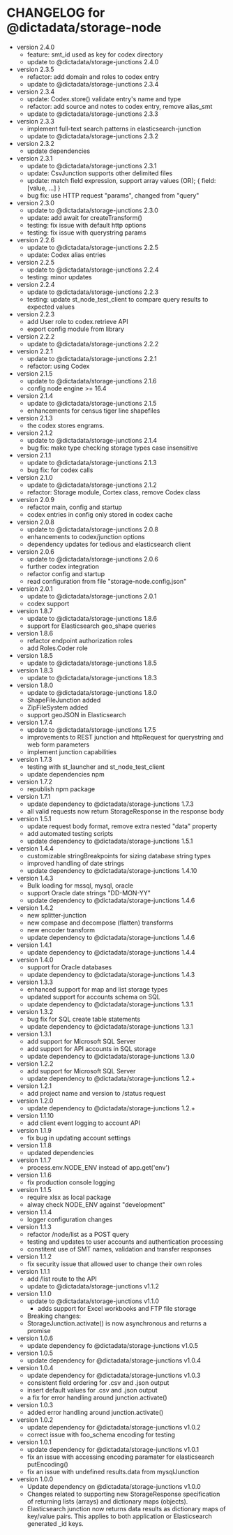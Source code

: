 # CHANGELOG for @dictadata/storage-node

- version 2.4.0
  - feature: smt_id used as key for codex directory
  - update to @dictadata/storage-junctions 2.4.0
- version 2.3.5
  - refactor: add domain and roles to codex entry
  - update to @dictadata/storage-junctions 2.3.4
- version 2.3.4
  - update: Codex.store() validate entry's name and type
  - refactor: add source and notes to codex entry, remove alias_smt
  - update to @dictadata/storage-junctions 2.3.3
- version 2.3.3
  - implement full-text search patterns in elasticsearch-junction
  - update to @dictadata/storage-junctions 2.3.2
- version 2.3.2
  - update dependencies
- version 2.3.1
  - update to @dictadata/storage-junctions 2.3.1
  - update: CsvJunction supports other delimited files
  - update: match field expression, support array values (OR); { field: [value, ...] }
  - bug fix: use HTTP request "params", changed from "query"
- version 2.3.0
  - update to @dictadata/storage-junctions 2.3.0
  - update: add await for createTransform()
  - testing: fix issue with default http options
  - testing: fix issue with querystring params
- version 2.2.6
  - update to @dictadata/storage-junctions 2.2.5
  - update: Codex alias entries
- version 2.2.5
  - update to @dictadata/storage-junctions 2.2.4
  - testing: minor updates
- version 2.2.4
  - update to @dictadata/storage-junctions 2.2.3
  - testing: update st_node_test_client to compare query results to expected values
- version 2.2.3
  - add User role to codex.retrieve API
  - export config module from library
- version 2.2.2
  - update to @dictadata/storage-junctions 2.2.2
- version 2.2.1
  - update to @dictadata/storage-junctions 2.2.1
  - refactor: using Codex
- version 2.1.5
  - update to @dictadata/storage-junctions 2.1.6
  - config node engine >= 16.4
- version 2.1.4
  - update to @dictadata/storage-junctions 2.1.5
  - enhancements for census tiger line shapefiles
- version 2.1.3
  - the codex stores engrams.
- version 2.1.2
  - update to @dictadata/storage-junctions 2.1.4
  - bug fix: make type checking storage types case insensitive
- version 2.1.1
  - update to @dictadata/storage-junctions 2.1.3
  - bug fix: for codex calls
- version 2.1.0
  - update to @dictadata/storage-junctions 2.1.2
  - refactor: Storage module, Cortex class, remove Codex class
- version 2.0.9
  - refactor main, config and startup
  - codex entries in config only stored in codex cache
- version 2.0.8
  - update to @dictadata/storage-junctions 2.0.8
  - enhancements to codex/junction options
  - dependency updates for tedious and elasticsearch client
- version 2.0.6
  - update to @dictadata/storage-junctions 2.0.6
  - further codex integration
  - refactor config and startup
  - read configuration from file "storage-node.config.json"
- version 2.0.1
  - update to @dictadata/storage-junctions 2.0.1
  - codex support
- version 1.8.7
  - update to @dictadata/storage-junctions 1.8.6
  - support for Elasticsearch geo_shape queries
- version 1.8.6
  - refactor endpoint authorization roles
  - add Roles.Coder role
- version 1.8.5
  - update to @dictadata/storage-junctions 1.8.5
- version 1.8.3
  - update to @dictadata/storage-junctions 1.8.3
- version 1.8.0
  - update to @dictadata/storage-junctions 1.8.0
  - ShapeFileJunction added
  - ZipFileSystem added
  - support geoJSON in Elasticsearch
- version 1.7.4
  - update to @dictadata/storage-junctions 1.7.5
  - improvements to REST junction and httpRequest for querystring and web form parameters
  - implement junction capabilities
- version 1.7.3
  - testing with st_launcher and st_node_test_client
  - update dependencies npm
- version 1.7.2
  - republish npm package
- version 1.7.1
  - update dependency to @dictadata/storage-junctions 1.7.3
  - all valid requests now return StorageResponse in the response body
- version 1.5.1
  - update request body format, remove extra nested "data" property
  - add automated testing scripts
  - update dependency to @dictadata/storage-junctions 1.5.1
- version 1.4.4
  - customizable stringBreakpoints for sizing database string types
  - improved handling of date strings
  - update dependency to @dictadata/storage-junctions 1.4.10
- version 1.4.3
  - Bulk loading for mssql, mysql, oracle
  - support Oracle date strings "DD-MON-YY"
  - update dependency to @dictadata/storage-junctions 1.4.6
- version 1.4.2
  - new splitter-junction
  - new compase and decompose (flatten) transforms
  - new encoder transform
  - update dependency to @dictadata/storage-junctions 1.4.6
- version 1.4.1
  - update dependency to @dictadata/storage-junctions 1.4.4
- version 1.4.0
  - support for Oracle databases
  - update dependency to @dictadata/storage-junctions 1.4.3
- version 1.3.3
  - enhanced support for map and list storage types
  - updated support for accounts schema on SQL
  - update dependency to @dictadata/storage-junctions 1.3.1
- version 1.3.2
  - bug fix for SQL create table statements
  - update dependency to @dictadata/storage-junctions 1.3.1
- version 1.3.1
  - add support for Microsoft SQL Server
  - add support for API accounts in SQL storage
  - update dependency to @dictadata/storage-junctions 1.3.0
- version 1.2.2
  - add support for Microsoft SQL Server
  - update dependency to @dictadata/storage-junctions 1.2.+
- version 1.2.1
  - add project name and version to /status request
- version 1.2.0
  - update dependency to @dictadata/storage-junctions 1.2.+
- version 1.1.10
  - add client event logging to account API
- version 1.1.9
  - fix bug in updating account settings
- version 1.1.8
  - updated dependencies
- version 1.1.7
  - process.env.NODE_ENV instead of app.get('env')
- version 1.1.6
  - fix production console logging
- version 1.1.5
  - require xlsx as local package
  - alway check NODE_ENV against "development"
- version 1.1.4
  - logger configuration changes
- version 1.1.3
  - refactor /node/list as a POST query
  - testing and updates to user accounts and authentication processing
  - constitent use of SMT names, validation and transfer responses
- version 1.1.2
  - fix security issue that allowed user to change their own roles
- version 1.1.1
  - add /list route to the API
  - update to @dictadata/storage-junctions v1.1.2
- version 1.1.0
  - update to @dictadata/storage-junctions v1.1.0
    - adds support for Excel workbooks and FTP file storage
  - Breaking changes:
  - StorageJunction.activate() is now asynchronous and returns a promise
- version 1.0.6
  - update dependency fo @dictadata/storage-junctions v1.0.5
- version 1.0.5
  - update dependency for @dictadata/storage-junctions v1.0.4
- version 1.0.4
  - update dependency for @dictadata/storage-junctions v1.0.3
  - consistent field ordering for .csv and .json output
  - insert default values for .csv and .json output
  - a fix for error handling around junction.activate()
- version 1.0.3
  - added error handling around junction.activate()
- version 1.0.2
  - update dependency for @dictadata/storage-junctions v1.0.2
  - correct issue with foo_schema encoding for testing
- version 1.0.1
  - update dependency for @dictadata/storage-junctions v1.0.1
  - fix an issue with accessing encoding paramater for elasticsearch putEncoding()
  - fix an issue with undefined results.data from mysqlJunction
- version 1.0.0
  - Update dependency on @dictadata/storage-junctions v1.0.0
  - Changes related to supporting new StorageResponse specification of returning lists (arrays) and dictionary maps (objects).
  - Elasticsearch junction now returns data results as dictionary maps of key/value pairs. This applies to both application or Elasticsearch generated _id keys.
